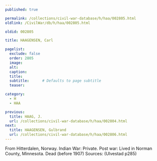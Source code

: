 ```yaml
---
published: true

permalink: /collections/civil-war-database/h/haa/002805.html
oldlink: /CivilWar/db/h/haa/002805.html

oldid: 002805

title: HAAGENSEN, Carl

pagelist:
  exclude: false
  order: 2805
  image: 
  alt:
  caption:
  title:
  subtitle:      # Defaults to page subtitle
  teaser:

category: 
  - H 
  - HAA

previous:
  title: HAAG, J.
  url: /collections/civil-war-database/h/haa/002804.html  
next:
  title: HAAGENSEN, Gulbrand
  url: /collections/civil-war-database/h/haa/002806.html   
---
```

From Hitterdalen, Norway. Indian War: Private. Post war: Lived in Norman County, Minnesota. Dead (before 1907) Sources: (Ulvestad p285)